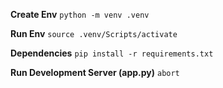**Create Env**
`python -m venv .venv`

**Run Env**
`source .venv/Scripts/activate`

**Dependencies**
`pip install -r requirements.txt`

**Run Development Server (app.py)**
`abort`
